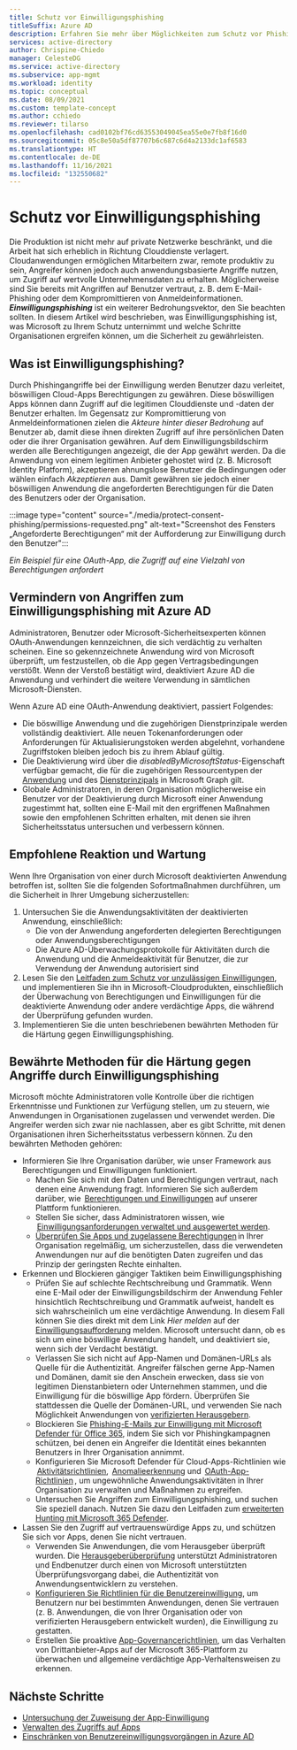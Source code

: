 ```yaml
---
title: Schutz vor Einwilligungsphishing
titleSuffix: Azure AD
description: Erfahren Sie mehr über Möglichkeiten zum Schutz vor Phishingangriffen bei App-basierten Einwilligungen mit Azure AD.
services: active-directory
author: Chrispine-Chiedo
manager: CelesteDG
ms.service: active-directory
ms.subservice: app-mgmt
ms.workload: identity
ms.topic: conceptual
ms.date: 08/09/2021
ms.custom: template-concept
ms.author: cchiedo
ms.reviewer: tilarso
ms.openlocfilehash: cad0102bf76cd63553049045ea55e0e7fb8f16d0
ms.sourcegitcommit: 05c8e50a5df87707b6c687c6d4a2133dc1af6583
ms.translationtype: HT
ms.contentlocale: de-DE
ms.lasthandoff: 11/16/2021
ms.locfileid: "132550682"
---
```

# <a name="protecting-against-consent-phishing"></a>Schutz vor Einwilligungsphishing

Die Produktion ist nicht mehr auf private Netzwerke beschränkt, und die Arbeit hat sich erheblich in Richtung Clouddienste verlagert. Cloudanwendungen ermöglichen Mitarbeitern zwar, remote produktiv zu sein, Angreifer können jedoch auch anwendungsbasierte Angriffe nutzen, um Zugriff auf wertvolle Unternehmensdaten zu erhalten. Möglicherweise sind Sie bereits mit Angriffen auf Benutzer vertraut, z. B. dem E-Mail-Phishing oder dem Kompromittieren von Anmeldeinformationen. ***Einwilligungsphishing*** ist ein weiterer Bedrohungsvektor, den Sie beachten sollten.
In diesem Artikel wird beschrieben, was Einwilligungsphishing ist, was Microsoft zu Ihrem Schutz unternimmt und welche Schritte Organisationen ergreifen können, um die Sicherheit zu gewährleisten.

## <a name="what-is-consent-phishing"></a>Was ist Einwilligungsphishing?

Durch Phishingangriffe bei der Einwilligung werden Benutzer dazu verleitet, böswilligen Cloud-Apps Berechtigungen zu gewähren. Diese böswilligen Apps können dann Zugriff auf die legitimen Clouddienste und -daten der Benutzer erhalten. Im Gegensatz zur Kompromittierung von Anmeldeinformationen zielen die *Akteure hinter dieser Bedrohung* auf Benutzer ab, damit diese ihnen direkten Zugriff auf ihre persönlichen Daten oder die ihrer Organisation gewähren. Auf dem Einwilligungsbildschirm werden alle Berechtigungen angezeigt, die der App gewährt werden. Da die Anwendung von einem legitimen Anbieter gehostet wird (z. B. Microsoft Identity Platform), akzeptieren ahnungslose Benutzer die Bedingungen oder wählen einfach *Akzeptieren* aus. Damit gewähren sie jedoch einer böswilligen Anwendung die angeforderten Berechtigungen für die Daten des Benutzers oder der Organisation.

:::image type="content" source="./media/protect-consent-phishing/permissions-requested.png" alt-text="Screenshot des Fensters „Angeforderte Berechtigungen“ mit der Aufforderung zur Einwilligung durch den Benutzer":::

*Ein Beispiel für eine OAuth-App, die Zugriff auf eine Vielzahl von Berechtigungen anfordert*

## <a name="mitigating-consent-phishing-attacks-using-azure-ad"></a>Vermindern von Angriffen zum Einwilligungsphishing mit Azure AD

Administratoren, Benutzer oder Microsoft-Sicherheitsexperten können OAuth-Anwendungen kennzeichnen, die sich verdächtig zu verhalten scheinen. Eine so gekennzeichnete Anwendung wird von Microsoft überprüft, um festzustellen, ob die App gegen Vertragsbedingungen verstößt. Wenn der Verstoß bestätigt wird, deaktiviert Azure AD die Anwendung und verhindert die weitere Verwendung in sämtlichen Microsoft-Diensten.

Wenn Azure AD eine OAuth-Anwendung deaktiviert, passiert Folgendes:
- Die böswillige Anwendung und die zugehörigen Dienstprinzipale werden vollständig deaktiviert. Alle neuen Tokenanforderungen oder Anforderungen für Aktualisierungstoken werden abgelehnt, vorhandene Zugriffstoken bleiben jedoch bis zu ihrem Ablauf gültig.
- Die Deaktivierung wird über die *disabledByMicrosoftStatus*-Eigenschaft verfügbar gemacht, die für die zugehörigen Ressourcentypen der [Anwendung](/graph/api/resources/application?view=graph-rest-1.0&preserve-view=true) und des [Dienstprinzipals](/graph/api/resources/serviceprincipal?view=graph-rest-1.0&preserve-view=true) in Microsoft Graph gilt.
- Globale Administratoren, in deren Organisation möglicherweise ein Benutzer vor der Deaktivierung durch Microsoft einer Anwendung zugestimmt hat, sollten eine E-Mail mit den ergriffenen Maßnahmen sowie den empfohlenen Schritten erhalten, mit denen sie ihren Sicherheitsstatus untersuchen und verbessern können.

## <a name="recommended-response-and-remediation"></a>Empfohlene Reaktion und Wartung

Wenn Ihre Organisation von einer durch Microsoft deaktivierten Anwendung betroffen ist, sollten Sie die folgenden Sofortmaßnahmen durchführen, um die Sicherheit in Ihrer Umgebung sicherzustellen:

1. Untersuchen Sie die Anwendungsaktivitäten der deaktivierten Anwendung, einschließlich:
    - Die von der Anwendung angeforderten delegierten Berechtigungen oder Anwendungsberechtigungen
    - Die Azure AD-Überwachungsprotokolle für Aktivitäten durch die Anwendung und die Anmeldeaktivität für Benutzer, die zur Verwendung der Anwendung autorisiert sind
1. Lesen Sie den [Leitfaden zum Schutz vor unzulässigen Einwilligungen](/microsoft-365/security/office-365-security/detect-and-remediate-illicit-consent-grants), und implementieren Sie ihn in Microsoft-Cloudprodukten, einschließlich der Überwachung von Berechtigungen und Einwilligungen für die deaktivierte Anwendung oder andere verdächtige Apps, die während der Überprüfung gefunden wurden.
1. Implementieren Sie die unten beschriebenen bewährten Methoden für die Härtung gegen Einwilligungsphishing.


## <a name="best-practices-for-hardening-against-consent-phishing-attacks"></a>Bewährte Methoden für die Härtung gegen Angriffe durch Einwilligungsphishing

Microsoft möchte Administratoren volle Kontrolle über die richtigen Erkenntnisse und Funktionen zur Verfügung stellen, um zu steuern, wie Anwendungen in Organisationen zugelassen und verwendet werden. Die Angreifer werden sich zwar nie nachlassen, aber es gibt Schritte, mit denen Organisationen ihren Sicherheitsstatus verbessern können. Zu den bewährten Methoden gehören:

* Informieren Sie Ihre Organisation darüber, wie unser Framework aus Berechtigungen und Einwilligungen funktioniert.
    - Machen Sie sich mit den Daten und Berechtigungen vertraut, nach denen eine Anwendung fragt. Informieren Sie sich außerdem darüber, wie  [Berechtigungen und Einwilligungen](../develop/v2-permissions-and-consent.md) auf unserer Plattform funktionieren.
    - Stellen Sie sicher, dass Administratoren wissen, wie  [Einwilligungsanforderungen verwaltet und ausgewertet werden](./manage-consent-requests.md).
    - [Überprüfen Sie Apps und zugelassene Berechtigungen](../../security/fundamentals/steps-secure-identity.md#audit-apps-and-consented-permissions) in Ihrer Organisation regelmäßig, um sicherzustellen, dass die verwendeten Anwendungen nur auf die benötigten Daten zugreifen und das Prinzip der geringsten Rechte einhalten.
* Erkennen und Blockieren gängiger Taktiken beim Einwilligungsphishing
    - Prüfen Sie auf schlechte Rechtschreibung und Grammatik. Wenn eine E-Mail oder der Einwilligungsbildschirm der Anwendung Fehler hinsichtlich Rechtschreibung und Grammatik aufweist, handelt es sich wahrscheinlich um eine verdächtige Anwendung. In diesem Fall können Sie dies direkt mit dem Link *Hier melden* auf der [Einwilligungsaufforderung](../develop/application-consent-experience.md#building-blocks-of-the-consent-prompt) melden. Microsoft untersucht dann, ob es sich um eine böswillige Anwendung handelt, und deaktiviert sie, wenn sich der Verdacht bestätigt.
    - Verlassen Sie sich nicht auf App-Namen und Domänen-URLs als Quelle für die Authentizität. Angreifer fälschen gerne App-Namen und Domänen, damit sie den Anschein erwecken, dass sie von legitimen Dienstanbietern oder Unternehmen stammen, und die Einwilligung für die böswillige App fördern. Überprüfen Sie stattdessen die Quelle der Domänen-URL, und verwenden Sie nach Möglichkeit Anwendungen von [verifizierten Herausgebern](../develop/publisher-verification-overview.md).
    - Blockieren Sie [Phishing-E-Mails zur Einwilligung mit Microsoft Defender für Office 365](/microsoft-365/security/office-365-security/set-up-anti-phishing-policies#impersonation-settings-in-anti-phishing-policies-in-microsoft-defender-for-office-365), indem Sie sich vor Phishingkampagnen schützen, bei denen ein Angreifer die Identität eines bekannten Benutzers in Ihrer Organisation annimmt.
    - Konfigurieren Sie Microsoft Defender für Cloud-Apps-Richtlinien wie  [Aktivitätsrichtlinien](/cloud-app-security/user-activity-policies),  [Anomalieerkennung](/cloud-app-security/anomaly-detection-policy) und  [OAuth-App-Richtlinien](/cloud-app-security/app-permission-policy) , um ungewöhnliche Anwendungsaktivitäten in Ihrer Organisation zu verwalten und Maßnahmen zu ergreifen.
    - Untersuchen Sie Angriffen zum Einwilligungsphishing, und suchen Sie speziell danach. Nutzen Sie dazu den Leitfaden zum [erweiterten Hunting mit Microsoft 365 Defender](/microsoft-365/security/defender/advanced-hunting-overview).
* Lassen Sie den Zugriff auf vertrauenswürdige Apps zu, und schützen Sie sich vor Apps, denen Sie nicht vertrauen.
    - Verwenden Sie Anwendungen, die vom Herausgeber überprüft wurden. Die [Herausgeberüberprüfung](../develop/publisher-verification-overview.md) unterstützt Administratoren und Endbenutzer durch einen von Microsoft unterstützten Überprüfungsvorgang dabei, die Authentizität von Anwendungsentwicklern zu verstehen.
    - [Konfigurieren Sie Richtlinien für die Benutzereinwilligung](./configure-user-consent.md?tabs=azure-portal), um Benutzern nur bei bestimmten Anwendungen, denen Sie vertrauen (z. B. Anwendungen, die von Ihrer Organisation oder von verifizierten Herausgebern entwickelt wurden), die Einwilligung zu gestatten.
    - Erstellen Sie proaktive [App-Governancerichtlinien](/microsoft-365/compliance/app-governance-manage-app-governance), um das Verhalten von Drittanbieter-Apps auf der Microsoft 365-Plattform zu überwachen und allgemeine verdächtige App-Verhaltensweisen zu erkennen.

## <a name="next-steps"></a>Nächste Schritte

* [Untersuchung der Zuweisung der App-Einwilligung](/security/compass/incident-response-playbook-app-consent)
* [Verwalten des Zugriffs auf Apps](./what-is-access-management.md)
* [Einschränken von Benutzereinwilligungsvorgängen in Azure AD](../../security/fundamentals/steps-secure-identity.md#restrict-user-consent-operations)
